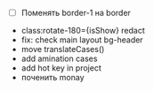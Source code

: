 - [ ] Поменять border-1 на border
- class:rotate-180={isShow} redact
- fix: check main layout bg-header
- move translateCases()
- add amination cases
- add hot key in project 
- поченить monay